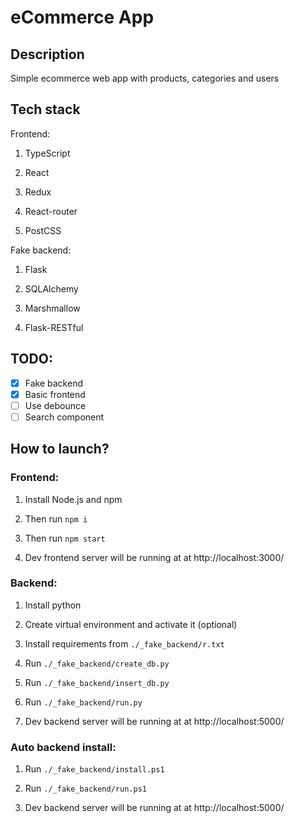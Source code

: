 # eCommerce App

## Description

Simple ecommerce web app with products, categories and users

## Tech stack

Frontend:

1. TypeScript

2. React

3. Redux

4. React-router

5. PostCSS

Fake backend:

1. Flask

2. SQLAlchemy

3. Marshmallow

4. Flask-RESTful

## TODO:

- [x] Fake backend
- [x] Basic frontend
- [ ] Use debounce
- [ ] Search component

## How to launch?

### Frontend:

1. Install Node.js and npm

2. Then run `npm i`

3. Then run `npm start`

4. Dev frontend server will be running at at http://localhost:3000/

### Backend:

1. Install python

2. Create virtual environment and activate it (optional)

3. Install requirements from `./_fake_backend/r.txt`

4. Run `./_fake_backend/create_db.py`

5. Run `./_fake_backend/insert_db.py`

6. Run `./_fake_backend/run.py`

7. Dev backend server will be running at at http://localhost:5000/

### Auto backend install:

1. Run `./_fake_backend/install.ps1`

2. Run `./_fake_backend/run.ps1`

3. Dev backend server will be running at at http://localhost:5000/
